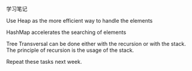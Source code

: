 学习笔记

Use Heap as the more efficient way to handle the elements

HashMap accelerates the searching of elements

Tree Transversal can be done either with the recursion or with the stack. The principle of recursion is the usage of the stack.

Repeat these tasks next week. 